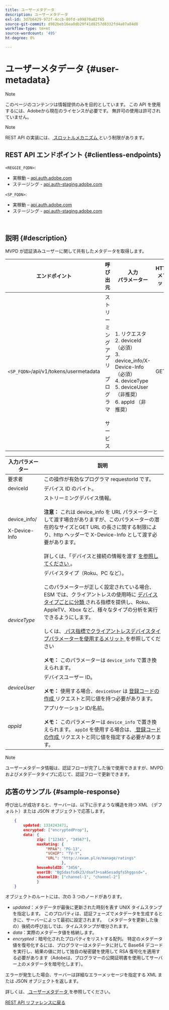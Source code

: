 ```yaml
---
title: ユーザーメタデータ
description: ユーザーメタデータ
exl-id: 3d7b6429-972f-4ccb-80fd-a99870a02f65
source-git-commit: d982beb16ea0db29f41d0257d8332fd4a07a84d8
workflow-type: tm+mt
source-wordcount: '495'
ht-degree: 0%

---
```


# ユーザーメタデータ {#user-metadata}

>[!NOTE]
>
>このページのコンテンツは情報提供のみを目的としています。 この API を使用するには、Adobeから現在のライセンスが必要です。 無許可の使用は許可されていません。

>[!NOTE]
>
> REST API の実装には、[ スロットルメカニズム ](/help/authentication/integration-guide-programmers/throttling-mechanism.md) という制限があります。

## REST API エンドポイント {#clientless-endpoints}

`<REGGIE_FQDN>`:

* 実稼動 – [api.auth.adobe.com](http://api.auth.adobe.com/)
* ステージング - [api.auth-staging.adobe.com](http://api.auth-staging.adobe.com/)

`<SP_FQDN>`:

* 実稼動 – [api.auth.adobe.com](http://api.auth.adobe.com/)
* ステージング - [api.auth-staging.adobe.com](http://api.auth-staging.adobe.com/)

</br>

## 説明 {#description}

MVPD が認証済みユーザーに関して共有したメタデータを取得します。


| エンドポイント | 呼び出 </br> 元 | 入力   </br> パラメーター | HTTP </br> メソッド | 応答 | HTTP </br>Response |
| --- | --- | --- | --- | --- | --- |
| `<SP_FQDN>`/api/v1/tokens/usermetadata | ストリーミングアプリ </br></br> プログラマ </br></br> サービス | 1. リクエスタ </br>2.  deviceId （必須） </br>3.  device_info/X-Device-Info （必須） </br>4.  deviceType</br>5.  deviceUser （非推奨） </br>6.  appId （非推奨） | GET | 失敗した場合に、ユーザーメタデータまたはエラーの詳細を含む XML または JSON。 | 200 – 成功<p>404 - メタデータが見つかりません<p>412 – 無効な AuthN トークン（期限切れのトークンなど） |


| 入力パラメーター | 説明 |
|------------------------------|-----------------------------------------------------------------------------------------------------------------------------------------------------------------------------------------------------------------------------------------------------------------------------------------------------------------------------------------------------------------------------------------------------------------------------------------------------------------------------------------------------------------------------------------------------------------------------------------------------------------------------------------------------------------|
| 要求者 | この操作が有効なプログラマ requestorId です。 |
| deviceId | デバイス ID のバイト。 |
| device_info/<p>X-Device-Info | ストリーミングデバイス情報。</br></br> **注意：** これは device_info を URL パラメーターとして渡す場合がありますが、このパラメーターの潜在的なサイズとGET URL の長さに関する制限により、http ヘッダーで X-Device-Info として渡す必要があります。 </br></br> 詳しくは、「デバイスと接続の情報を渡す [ を参照してください ](/help/authentication/integration-guide-programmers/passing-client-information-device-connection-and-application.md)。 |
| _deviceType_ | デバイスタイプ（Roku、PC など）。</br></br> このパラメーターが正しく設定されている場合、ESM では、クライアントレスの使用時に [ デバイスタイプごとに分類 ](/help/authentication/integration-guide-programmers/features-premium/esm/entitlement-service-monitoring-overview.md#progr-filter-metrics) される指標を提供し、Roku、AppleTV、Xbox など、様々なタイプの分析を実行できるようにします。</br></br> しくは、[ パス指標でクライアントレスデバイスタイプパラメーターを使用するメリット ](/help/authentication/notes-technical/benefits-of-using-the-clientless-devicetype-parameter-in-pass-metrics.md) を参照してください </br></br> **メモ：** このパラメーターは `device_info` で置き換えられます。 |
| _deviceUser_ | デバイスユーザー ID。</br></br> **メモ：** 使用する場合、`deviceUser` は [ 登録コードの作成 ](/help/authentication/integration-guide-programmers/legacy/rest-api-v1/apis/registration-code-request.md) リクエストと同じ値を持つ必要があります。 |
| _appId_ | アプリケーション ID/名前。</br></br> **メモ：** このパラメーターは `device_info` で置き換えられます。 `appId` を使用する場合は、[ 登録コードの作成 ](/help/authentication/integration-guide-programmers/legacy/rest-api-v1/apis/registration-code-request.md) リクエストと同じ値を指定する必要があります。 |

>[!NOTE]
> 
>ユーザーメタデータ情報は、認証フローが完了した後で使用できますが、MVPD およびメタデータタイプに応じて、認証フローで更新できます。




## 応答のサンプル {#sample-response}

呼び出しが成功すると、サーバーは、以下に示すような構造を持つ XML （デフォルト）または JSON オブジェクトで応答します。


```JSON
    {
        updated: 1334243471,
        encrypted: ["encryptedProp"],
        data: {
              zip: ["12345", "34567"],
              maxRating: { 
                  "MPAA": "PG-13",
                  "VCHIP": "TV-Y", 
                  "URL": "http://exam.pl/e/manage/ratings"
                         },
              householdID: "3456",
              userID: "BgSdasfsdk23/dsaf3+saASesadgfsShggssd=",
              channelID: ["channel-1", "channel-2"]
              }
    }
```

オブジェクトのルートには、次の 3 つのノードがあります。

* *updated*：メタデータが最後に更新された時刻を表す UNIX タイムスタンプを指定します。 このプロパティは、認証フェーズでメタデータを生成するときに、サーバーによって最初に設定されます。 （メタデータを更新した後の）後続の呼び出しでは、タイムスタンプが増分されます。
* *data*：実際のメタデータ値を格納します。
* *encrypted*：暗号化されたプロパティをリストする配列。 特定のメタデータ値を復号化するには、プログラマーはメタデータに対して Base64 デコードを実行し、結果の値に対して独自の秘密鍵を使用して RSA 復号化を適用する必要があります（Adobeは、プログラマーの公開証明書を使用してサーバー上のメタデータを暗号化します）。

エラーが発生した場合、サーバーは詳細なエラーメッセージを指定する XML または JSON オブジェクトを返します。

詳しくは、[ ユーザーメタデータ ](/help/authentication/integration-guide-programmers/features-standard/entitlements/user-metadata-feature.md) を参照してください。

[REST API リファレンスに戻る](/help/authentication/integration-guide-programmers/legacy/rest-api-v1/rest-api-reference.md)
